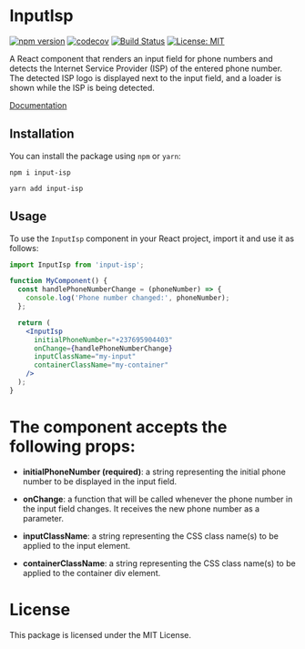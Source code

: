 # InputIsp

[![npm version](https://badge.fury.io/js/input-isp.svg)](https://badge.fury.io/js/input-isp)
[![codecov](https://codecov.io/gh/AlexNguetcha/input-isp/branch/dev/graph/badge.svg?token=BQRXXYCNAY)](https://codecov.io/gh/AlexNguetcha/input-isp)
[![Build Status](https://github.com/alexnguetcha/input-isp/actions/workflows/test.yml/badge.svg)](https://github.com/alexnguetcha/input-isp/actions)
[![License: MIT](https://img.shields.io/badge/License-MIT-yellow.svg)](https://opensource.org/licenses/MIT)

A React component that renders an input field for phone numbers and detects the Internet Service Provider (ISP) of the entered phone number. The detected ISP logo is displayed next to the input field, and a loader is shown while the ISP is being detected.

[Documentation](https://6409bed9d3031a41d0455a0d-ftcvpzzxsh.chromatic.com/)

## Installation

You can install the package using `npm` or `yarn`:

```
npm i input-isp
````
```
yarn add input-isp
````

## Usage

To use the `InputIsp` component in your React project, import it and use it as follows:

```jsx
import InputIsp from 'input-isp';

function MyComponent() {
  const handlePhoneNumberChange = (phoneNumber) => {
    console.log('Phone number changed:', phoneNumber);
  };

  return (
    <InputIsp
      initialPhoneNumber="+237695904403"
      onChange={handlePhoneNumberChange}
      inputClassName="my-input"
      containerClassName="my-container"
    />
  );
}


```


# The component accepts the following props:

* **initialPhoneNumber (required)**: a string representing the initial phone number to be displayed in the input field.

* **onChange**: a function that will be called whenever the phone number in the input field changes. It receives the new phone number as a parameter.

* **inputClassName**: a string representing the CSS class name(s) to be applied to the input element.

* **containerClassName**: a string representing the CSS class name(s) to be applied to the container div element.

# License
This package is licensed under the MIT License.
